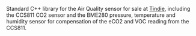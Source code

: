 Standard C++ library for the Air Quality sensor for sale at [Tindie](https://www.tindie.com/products/onehorse/air-quality-sensors/), including the CCS811 CO2 sensor and the BME280 pressure, temperature and humidity sensor for compensation of the eCO2 and VOC reading from the CCS811.
